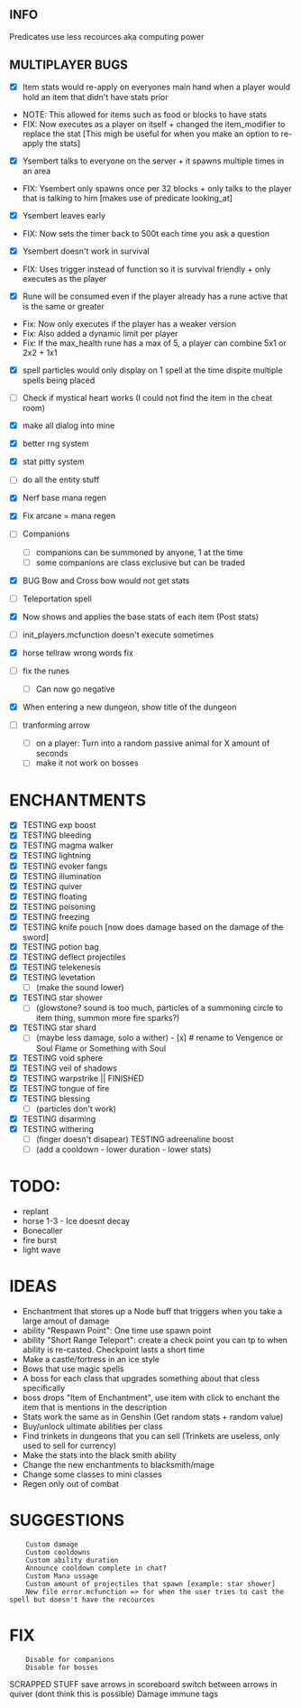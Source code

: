 ## INFO
Predicates use less recources aka computing power

## MULTIPLAYER BUGS
- [x] Item stats would re-apply on everyones main hand when a player would hold an item that didn't have stats prior
* NOTE: This allowed for items such as food or blocks to have stats
* FIX: Now executes as a player on itself + changed the item_modifier to replace the stat [This migh be useful for when you make an option to re-apply the stats]

- [x] Ysembert talks to everyone on the server + it spawns multiple times in an area
* FIX: Ysembert only spawns once per 32 blocks + only talks to the player that is talking to him [makes use of predicate looking_at]

- [x] Ysembert leaves early
* FIX: Now sets the timer back to 500t each time you ask a question

- [x] Ysembert doesn't work in survival
* FIX: Uses trigger instead of function so it is survival friendly + only executes as the player

- [x] Rune will be consumed even if the player already has a rune active that is the same or greater
* Fix: Now only executes if the player has a weaker version
* Fix: Also added a dynamic limit per player
* Fix: If the max_health rune has a max of 5, a player can combine 5x1 or 2x2 + 1x1 

- [x] spell particles would only display on 1 spell at the time dispite multiple spells being placed
- [ ] Check if mystical heart works (I could not find the item in the cheat room)


- [x] make all dialog into mine
- [x] better rng system
- [x] stat pitty system
- [ ] do all the entity stuff
- [x] Nerf base mana regen
- [x] Fix arcane = mana regen

- [ ] Companions
   - [ ] companions can be summoned by anyone, 1 at the time
   - [ ] some companions are class exclusive but can be traded
- [x] BUG Bow and Cross bow would not get stats
- [ ] Teleportation spell
- [x] Now shows and applies the base stats of each item (Post stats)
- [ ] init_players.mcfunction doesn't execute sometimes
- [x] horse tellraw wrong words fix
- [ ] fix the runes
   - [ ] Can now go negative 

- [x] When entering a new dungeon, show title of the dungeon
- [ ] tranforming arrow
   - [ ] on a player: Turn into a random passive animal for X amount of seconds
   - [ ] make it not work on bosses

# ENCHANTMENTS
- [x] TESTING exp boost 
- [x] TESTING bleeding
- [x] TESTING magma walker
- [x] TESTING lightning
- [x] TESTING evoker fangs
- [x] TESTING illumination
- [x] TESTING quiver
- [x] TESTING floating
- [x] TESTING poisoning
- [x] TESTING freezing
- [x] TESTING knife pouch [now does damage based on the damage of the sword]
- [x] TESTING potion bag
- [x] TESTING deflect projectiles
- [x] TESTING telekenesis
- [x] TESTING levetation 
   - [ ] (make the sound lower)
- [x] TESTING star shower
   - [ ] (glowstone? sound is too much, particles of a summoning circle to item thing, summon more fire sparks?)
- [x] TESTING star shard
   - [ ] (maybe less damage, solo a wither) - [x] # rename to Vengence or Soul Flame or Something with Soul
- [x] TESTING void sphere
- [x] TESTING veil of shadows
- [x] TESTING warpstrike || FINISHED
- [x] TESTING tongue of fire
- [x] TESTING blessing
   - [ ] (particles don't work)
- [x] TESTING disarming
- [x] TESTING withering
   - [ ] (finger doesn't disapear)
TESTING adreenaline boost
   - [ ] (add a cooldown - lower duration - lower stats)

#       TODO:
* replant
* horse 1-3 - Ice doesnt decay
* Bonecaller
* fire burst
* light wave

# IDEAS
* Enchantment that stores up a Node buff that triggers when you take a large amout of damage
* ability "Respawn Point": One time use spawn point
* ability "Short Range Teleport": create a check point you can tp to when ability is re-casted. Checkpoint lasts a short time
* Make a castle/fortress in an ice style
* Bows that use magic spells
* A boss for each class that upgrades something about that cless specifically
* boss drops "Item of Enchantment", use item with click to enchant the item that is mentions in the description
* Stats work the same as in Genshin (Get random stats + random value)
* Buy/unlock ultimate abilities per class
* Find trinkets in dungeons that you can sell (Trinkets are useless, only used to sell for currency)
* Make the stats into the black smith ability 
* Change the new enchantments to blacksmith/mage
* Change some classes to mini classes
* Regen only out of combat 

# SUGGESTIONS
        Custom damage
        Custom cooldowns
        Custom ability duration
        Announce cooldown complete in chat?
        Custom Mana ussage
        Custom amount of projectiles that spawn [example: star shower]
        New file error.mcfunction => for when the user tries to cast the spell but doesn't have the recources

# FIX
        Disable for companions
        Disable for bosses

<!-- Scrapped stuff -->
SCRAPPED STUFF
save arrows in scoreboard switch between arrows in quiver (dont think this is possible)
        Damage immune tags